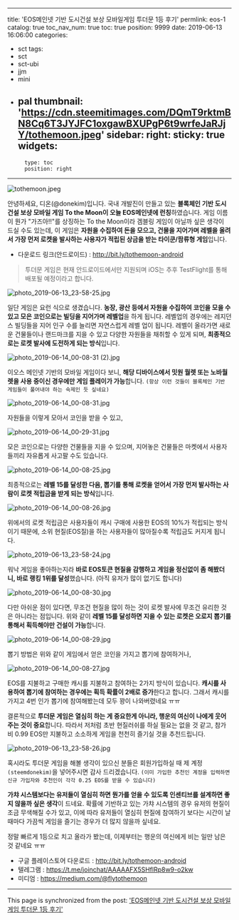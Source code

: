 
---
title: 'EOS메인넷 기반  도시건설 보상 모바일게임 투더문 1등 후기'
permlink: eos-1
catalog: true
toc_nav_num: true
toc: true
position: 9999
date: 2019-06-13 16:06:00
categories:
- sct
tags:
- sct
- sct-ubi
- jjm
- mini
- pal
thumbnail: 'https://cdn.steemitimages.com/DQmT9rktmBN8Cq6T3JYJFC1oxgawBXUPgP6t9wrfeJaRJjY/tothemoon.jpeg'
sidebar:
    right:
        sticky: true
widgets:
    -
        type: toc
        position: right
---


![tothemoon.jpeg](https://cdn.steemitimages.com/DQmT9rktmBN8Cq6T3JYJFC1oxgawBXUPgP6t9wrfeJaRJjY/tothemoon.jpeg)

안녕하세요, 디온(@donekim)입니다. 국내 개발진이 만들고 있는 **블록체인 기반 도시건설 보상 모바일 게임 To the Moon이 오늘 EOS메인넷에 런칭**하였습니다. 게임 이름이 뭔가 "가즈아!!"를 상징하는 To the Moon이라 겜블링 게임이 아닐까 싶은 생각이 드실 수도 있는데, 이 게임은 **자원을 수집하여 돈을 모으고, 건물을 지어가며 레벨을 올려서 가장 먼저 로켓을 발사하는 사용자가 적립된 상금을 받는 타이쿤/팜류형 게임**입니다.

- 다운로드 링크(안드로이드) : http://bit.ly/tothemoon-android
> 투더문 게임은 현재 안드로이드에서만 지원되며 iOS는 추후 TestFlight를 통해 배포될 예정이라고 합니다.

![photo_2019-06-13_23-58-25.jpg](https://cdn.steemitimages.com/DQmQXzjAWFzujZoxT6ZhS7meekqpSU8pirEapA6aac5d227/photo_2019-06-13_23-58-25.jpg)

일단 게임은 요런 식으로 생겼습니다. **농장, 광산 등에서 자원을 수집하여 코인을 모을 수 있고 모은 코인으로는 빌딩을 지어가며 레벨업**을 하게 됩니다. 레벨업의 경우에는 레지던스 빌딩들을 지어 인구 수를 늘리면 자연스럽게 레벨 업이 됩니다. 레벨이 올라가면 새로운 건물들이나 랜드마크를 지을 수 있고 다양한 자원들을 채취할 수 있게 되며, **최종적으로는 로켓 발사에 도전하게 되는 방식**입니다.

![photo_2019-06-14_00-08-31 (2).jpg](https://cdn.steemitimages.com/DQmNShM5g5947r3tg7VekpB9Dh5G2GHaYHdKFLsPG7YpPYj/photo_2019-06-14_00-08-31%20(2).jpg)

이오스 메인넷 기반의 모바일 게임이다 보니, **해당 디바이스에서 밋원 월렛 또는 노바월렛을 사용 중이신 경우에만 게임 플레이가 가능**합니다. `(항상 이런 것들이 블록체인 기반 게임들이 풀어내야 하는 숙제인 듯 싶네요)`


![photo_2019-06-14_00-08-31.jpg](https://cdn.steemitimages.com/DQmPqivRwxnWHoD3CqkcAssV54NrGCQBBUFXsTpeu68ThA5/photo_2019-06-14_00-08-31.jpg)

자원들을 이렇게 모아서 코인을 받을 수 있고,

![photo_2019-06-14_00-29-31.jpg](https://cdn.steemitimages.com/DQmTPkbojZRTSh7EHVqGWAKvF5zy4i7R98xBtxHAZ4eLeK9/photo_2019-06-14_00-29-31.jpg)

모은 코인으로는 다양한 건물들을 지을 수 있으며, 지어놓은 건물들은 마켓에서 사용자들끼리 자유롭게 사고팔 수도 있습니다. 

![photo_2019-06-14_00-08-25.jpg](https://cdn.steemitimages.com/DQmT5thCXPSwe8ofKdiSBwRToBazkH3NVZUDrKstZqRQJdE/photo_2019-06-14_00-08-25.jpg)

최종적으로는 **레벨 15를 달성한 다음, 뽑기를 통해 로켓을 얻어서 가장 먼저 발사하는 사람이 로켓 적립금을 받게 되는 방식**입니다. 

![photo_2019-06-14_00-08-26.jpg](https://cdn.steemitimages.com/DQmYDLbHYj9u9FPYXCVnmiQv7ZriNQn4kHi6PFuofr8vWQK/photo_2019-06-14_00-08-26.jpg)

위에서의 로켓 적립금은 사용자들이 캐시 구매에 사용한 EOS의 10%가 적립되는 방식이기 때문에, 소위 현질(EOS질)을 하는 사용자들이 많아질수록 적립금도 커지게 됩니다.

![photo_2019-06-13_23-58-24.jpg](https://cdn.steemitimages.com/DQmXRFL6MRbEd2eMWXVxZwUezAMGZVUJjgzRieKszgnpdBc/photo_2019-06-13_23-58-24.jpg)

워낙 게임을 좋아하는지라 **바로 EOS토큰 현질을 감행하고 게임을 정신없이 좀 해봤더니, 바로 랭킹 1위를 달성**했습니다. (아직 유저가 많이 없기도 합니다)

![photo_2019-06-14_00-08-30.jpg](https://cdn.steemitimages.com/DQmUiVY2DHPtiDCiMHz5TboUMtKsPdMZcD22fKZsakpcA3n/photo_2019-06-14_00-08-30.jpg)

다만 아쉬운 점이 있다면, 무조건 현질을 많이 하는 것이 로켓 발사에 무조건 유리한 것은 아니라는 점입니다. 위와 같이 **레벨 15를 달성하면 지을 수 있는 로켓은 오로지 뽑기를 통해서 획득해야만 건설이 가능**합니다. 

![photo_2019-06-14_00-08-29.jpg](https://cdn.steemitimages.com/DQmdrhGgzRSpSv7ApzCTNtcTkZs29cXCZ9xK5vfnmC7NUew/photo_2019-06-14_00-08-29.jpg)

뽑기 방법은 위와 같이 게임에서 얻은 코인을 가지고 뽑기에 참여하거나,

![photo_2019-06-14_00-08-27.jpg](https://cdn.steemitimages.com/DQme6arjfKbNHzyq7vfgMnDXmJj8VzxVCz1zdHThKmFdPGW/photo_2019-06-14_00-08-27.jpg)

EOS를 지불하고 구매한 캐시를 지불하고 참여하는 2가지 방식이 있습니다. **캐시를 사용하여 뽑기에 참여하는 경우에는 획득 확률이 2배로 증가**한다고 합니다. 그래서 캐시를 가지고 4번 인가 뽑기에 참여해봤는데 모두 꽝이 나와버렸네요 ㅠㅠ

결론적으로 **투더문 게임은 열심히 하는 게 중요한게 아니라, 행운의 여신이 나에게 웃어주는 것이 중요**합니다. 따라서 저처럼 초반 현질러쉬를 하실 필요는 없을 것 같고, 참가비 0.99 EOS만 지불하고 소소하게 게임을 천천히 즐기실 것을 추천드립니다.

![photo_2019-06-13_23-58-26.jpg](https://cdn.steemitimages.com/DQmQ5RDcjrE8KVwVXvNqaCPNXf53TASZgQrzmR1rySEoL12/photo_2019-06-13_23-58-26.jpg)

혹시라도 투더문 게임을 해볼 생각이 있으신 분들은 회원가입하실 때 제 계정`(steemdonekim)`을 넣어주시면 감사 드리겠습니다. `(이미 가입한 추천인 계정을 입력하면 신규 가입자와 추천인이 각각 0.25 EOS를 받을 수 있습니다)`

**가챠 시스템보다는 유저들이 열심히 하면 뭔가를 얻을 수 있도록 인센티브를 설계하면 좋지 않을까 싶은 생각**이 드네요. 확률에 기반하고 있는 가챠 시스템의 경우 유저의 현질이 조금 무색해질 수가 있고, 이에 따라 유저들이 열심히 현질에 참여하기 보다는 시간이 날 때마다 가끔씩 게임을 즐기는 경우가 더 많지 않을까 싶네요.

정말 빠르게 1등으로 치고 올라가 봤는데, 이제부터는 행운의 여신에게 비는 일만 남은 것 같네요 ㅠㅠ

- 구글 플레이스토어 다운로드 : http://bit.ly/tothemoon-android
- 텔레그램 : https://t.me/joinchat/AAAAAFX5SHflRp8w9-o2kw
- 미디엄 : https://medium.com/@flytothemoon

- - -

This page is synchronized from the post: ['EOS메인넷 기반  도시건설 보상 모바일게임 투더문 1등 후기'](https://steemit.com/@donekim/eos-1)
